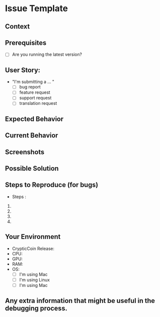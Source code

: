 # Issue Template

## Context

<!-- How has this issue affected you? What are you trying to accomplish?

Providing context helps us come up with a solution that is most useful in the real world -->

## Prerequisites

* [ ] Are you running the latest version?

## User Story:

* "I'm submitting a ... "
  - [ ] bug report
  - [ ] feature request
  - [ ] support request 
  - [ ] translation request 

<!-- Please delete (for bugs) or (for features) sections that are not relevant to the Issue you are creating.

Please provide any relevant information about your setup. This is important in case the issue is not reproducible except for under certain conditions. Provide a general summary of the issue in the title of your issue -->

## Expected Behavior

<!-- If you're describing a bug, tell us what should happen. If you're suggesting a change/improvement, tell us how it should work. -->

## Current Behavior

<!-- If describing a bug, tell us what happens instead of the expected behavior. If suggesting a change/improvement, explain the difference from current behavior. -->

## Screenshots

<!-- If the issue is related to the GUI, screenshots can be added to this issue via drag & drop. -->

## Possible Solution

<!-- Not obligatory, but suggest a fix/reason for the bug or ideas how to implement the addition or change. -->

## Steps to Reproduce (for bugs)

<!-- Provide a link to a live example, or an unambiguous set of steps to reproduce this bug. Include code to reproduce, if relevant. -->

* Steps :
1.
2.
3.
4.

## Your Environment

<!-- Include as many relevant details about the environment you experienced the bug in. -->

* CrypticCoin Release:
* CPU:
* GPU:
* RAM:
* OS:
    - [ ] I'm using Mac
    - [ ] I'm using Linux
    - [ ] I'm using Mac

## Any extra information that might be useful in the debugging process.

<!-- This is normally the contents of a `debug.log` or `config.log` file. -->

